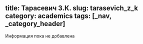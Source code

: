 title: Тарасевич З.К.
slug: tarasevich_z_k
category: academics
tags: [_nav, _category_header]
---

Информация пока не добавлена
